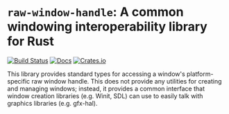 # `raw-window-handle`: A common windowing interoperability library for Rust
[![Build Status](https://travis-ci.org/rust-windowing/raw-window-handle.svg)](https://travis-ci.org/rust-windowing/raw-window-handle)
[![Docs](https://docs.rs/raw-window-handle/badge.svg)](https://docs.rs/raw-window-handle)
[![Crates.io](https://img.shields.io/crates/v/raw-window-handle.svg?maxAge=2592000)](https://crates.io/crates/raw-window-handle)

This library provides standard types for accessing a window's platform-specific raw window handle. This does not provide any utilities for creating and managing windows; instead, it provides a common interface that window creation libraries (e.g. Winit, SDL) can use to easily talk with graphics libraries (e.g. gfx-hal).
